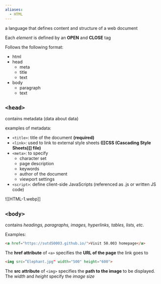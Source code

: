 ```yaml
---
aliases:
  - HTML
---
```


a language that defines content and structure of a web document

Each *element* is defined by an **OPEN** and **CLOSE** tag

Follows the following format:
- html
- head
    - meta
    - title
    - text
- body
    - paragraph
    - text

## `<head>`
contains metadata (data about data)

examples of metadata:
- `<title>`: title of the document **(required)**
- `<link>`:  used to link to external style sheets **([[CSS (Cascading Style Sheets)]] file)**
- `<meta>`: to  specify
	- character set
	- page description
	- keywords
	- author of the document
	- viewport settings
- `<script>`: define client-side JavaScripts (referenced as .js or written JS code)

![[HTML-1.webp]]

## `<body>`
contains *headings, paragraphs, images, hyperlinks, tables, lists, etc.*

Examples:
```html
<a href="https://sutd50003.github.io/">Visit 50.003 homepage</a>
```
The **href attribute** of `<a>` specifies the **URL of the page** the link goes to

```html
<img src=”Elephant.jpg" width="500" height="600">
```
The **src attribute** of `<img>` specifies the **path to the image** to be displayed. The *width* and *height* specify the *image size*